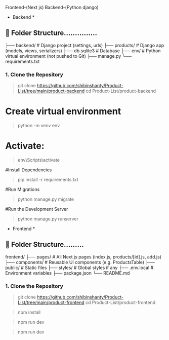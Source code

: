 Frontend-(Next js)
Backend-(Python django)


* Backend *
 ## 📁 Folder Structure...............
 
├── backend/ # Django project (settings, urls)
├── products/ # Django app (models, views, serializers)
├── db.sqlite3 # Database
├── env/ # Python virtual environment (not pushed to Git)
├── manage.py
└── requirements.txt

### 1. Clone the Repository

> git clone https://github.com/shibinshanty/Product-List/tree/main/product-backend
> cd Product-List/product-backend

# Create virtual environment
> python -m venv env

 # Activate:
> env\Scripts\activate

 #Install Dependencies
 > pip install -r requirements.txt

#Run Migrations
> python manage.py migrate

#Run the Development Server
> python manage.py runserver


* Frontend *
 ## 📁 Folder Structure.........
 
 frontend/
├── pages/ # All Next.js pages (index.js, products/[id].js, add.js)
├── components/ # Reusable UI components (e.g. ProductsTable)
├── public/ # Static files
├── styles/ # Global styles if any
├── .env.local # Environment variables
├── package.json
└── README.md

### 1. Clone the Repository
> git clone https://github.com/shibinshanty/Product-List/tree/main/product-frontend
> cd Product-List/product-frontend

> npm install

> npm run dev

> npm run dev         


  

 
